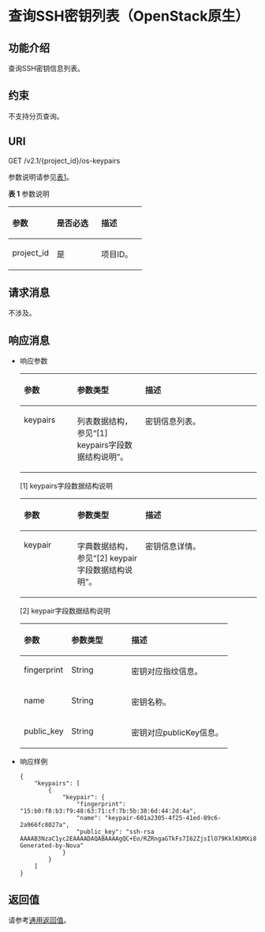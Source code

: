 # 查询SSH密钥列表（OpenStack原生）<a name="ZH-CN_TOPIC_0060384658"></a>

## 功能介绍<a name="section17769131"></a>

查询SSH密钥信息列表。

## 约束<a name="section25186711103718"></a>

不支持分页查询。

## URI<a name="section40393097103718"></a>

GET /v2.1/\{project\_id\}/os-keypairs

参数说明请参见[表1](#table875418115417)。

**表 1**  参数说明

<a name="table875418115417"></a>
<table><thead align="left"><tr id="row20751518135416"><th class="cellrowborder" valign="top" width="33.33333333333333%" id="mcps1.2.4.1.1"><p id="p67050730103718"><a name="p67050730103718"></a><a name="p67050730103718"></a>参数</p>
</th>
<th class="cellrowborder" valign="top" width="33.33333333333333%" id="mcps1.2.4.1.2"><p id="p62400032103718"><a name="p62400032103718"></a><a name="p62400032103718"></a>是否必选</p>
</th>
<th class="cellrowborder" valign="top" width="33.33333333333333%" id="mcps1.2.4.1.3"><p id="p21237868103718"><a name="p21237868103718"></a><a name="p21237868103718"></a>描述</p>
</th>
</tr>
</thead>
<tbody><tr id="row675161812542"><td class="cellrowborder" valign="top" width="33.33333333333333%" headers="mcps1.2.4.1.1 "><p id="p23650911103718"><a name="p23650911103718"></a><a name="p23650911103718"></a>project_id</p>
</td>
<td class="cellrowborder" valign="top" width="33.33333333333333%" headers="mcps1.2.4.1.2 "><p id="p36675672103718"><a name="p36675672103718"></a><a name="p36675672103718"></a>是</p>
</td>
<td class="cellrowborder" valign="top" width="33.33333333333333%" headers="mcps1.2.4.1.3 "><p id="p17939461103718"><a name="p17939461103718"></a><a name="p17939461103718"></a>项目ID。</p>
</td>
</tr>
</tbody>
</table>

## 请求消息<a name="section43810255103718"></a>

不涉及。

## 响应消息<a name="section60965769103718"></a>

-   响应参数

    <a name="table27586210103718"></a>
    <table><thead align="left"><tr id="row41984926103718"><th class="cellrowborder" valign="top" width="22.48224822482248%" id="mcps1.1.4.1.1"><p id="p19987085"><a name="p19987085"></a><a name="p19987085"></a>参数</p>
    </th>
    <th class="cellrowborder" valign="top" width="28.722872287228725%" id="mcps1.1.4.1.2"><p id="p4546697"><a name="p4546697"></a><a name="p4546697"></a>参数类型</p>
    </th>
    <th class="cellrowborder" valign="top" width="48.7948794879488%" id="mcps1.1.4.1.3"><p id="p32738149"><a name="p32738149"></a><a name="p32738149"></a>描述</p>
    </th>
    </tr>
    </thead>
    <tbody><tr id="row30149674103718"><td class="cellrowborder" valign="top" width="22.48224822482248%" headers="mcps1.1.4.1.1 "><p id="p26204567103718"><a name="p26204567103718"></a><a name="p26204567103718"></a>keypairs</p>
    </td>
    <td class="cellrowborder" valign="top" width="28.722872287228725%" headers="mcps1.1.4.1.2 "><p id="p42195172103718"><a name="p42195172103718"></a><a name="p42195172103718"></a>列表数据结构，参见“[1] keypairs字段数据结构说明”。</p>
    </td>
    <td class="cellrowborder" valign="top" width="48.7948794879488%" headers="mcps1.1.4.1.3 "><p id="p62365753103718"><a name="p62365753103718"></a><a name="p62365753103718"></a>密钥信息列表。</p>
    </td>
    </tr>
    </tbody>
    </table>

    \[1\] keypairs字段数据结构说明

    <a name="table31933500103718"></a>
    <table><thead align="left"><tr id="row13327014103718"><th class="cellrowborder" valign="top" width="22.509999999999998%" id="mcps1.1.4.1.1"><p id="p898483610238"><a name="p898483610238"></a><a name="p898483610238"></a>参数</p>
    </th>
    <th class="cellrowborder" valign="top" width="28.77%" id="mcps1.1.4.1.2"><p id="p398620365236"><a name="p398620365236"></a><a name="p398620365236"></a>参数类型</p>
    </th>
    <th class="cellrowborder" valign="top" width="48.72%" id="mcps1.1.4.1.3"><p id="p69881436202319"><a name="p69881436202319"></a><a name="p69881436202319"></a>描述</p>
    </th>
    </tr>
    </thead>
    <tbody><tr id="row65555086103718"><td class="cellrowborder" valign="top" width="22.509999999999998%" headers="mcps1.1.4.1.1 "><p id="p8361735103718"><a name="p8361735103718"></a><a name="p8361735103718"></a>keypair</p>
    </td>
    <td class="cellrowborder" valign="top" width="28.77%" headers="mcps1.1.4.1.2 "><p id="p6211933103718"><a name="p6211933103718"></a><a name="p6211933103718"></a>字典数据结构，参见“[2] keypair字段数据结构说明”。</p>
    </td>
    <td class="cellrowborder" valign="top" width="48.72%" headers="mcps1.1.4.1.3 "><p id="p33404535103718"><a name="p33404535103718"></a><a name="p33404535103718"></a>密钥信息详情。</p>
    </td>
    </tr>
    </tbody>
    </table>

    \[2\] keypair字段数据结构说明

    <a name="table58497453103718"></a>
    <table><thead align="left"><tr id="row32349076103718"><th class="cellrowborder" valign="top" width="22.830000000000002%" id="mcps1.1.4.1.1"><p id="p97199488231"><a name="p97199488231"></a><a name="p97199488231"></a>参数</p>
    </th>
    <th class="cellrowborder" valign="top" width="28.89%" id="mcps1.1.4.1.2"><p id="p20720548142312"><a name="p20720548142312"></a><a name="p20720548142312"></a>参数类型</p>
    </th>
    <th class="cellrowborder" valign="top" width="48.28%" id="mcps1.1.4.1.3"><p id="p14724548132319"><a name="p14724548132319"></a><a name="p14724548132319"></a>描述</p>
    </th>
    </tr>
    </thead>
    <tbody><tr id="row45087230103718"><td class="cellrowborder" valign="top" width="22.830000000000002%" headers="mcps1.1.4.1.1 "><p id="p28187038103718"><a name="p28187038103718"></a><a name="p28187038103718"></a>fingerprint</p>
    </td>
    <td class="cellrowborder" valign="top" width="28.89%" headers="mcps1.1.4.1.2 "><p id="p1448759103718"><a name="p1448759103718"></a><a name="p1448759103718"></a>String</p>
    </td>
    <td class="cellrowborder" valign="top" width="48.28%" headers="mcps1.1.4.1.3 "><p id="p50240624103718"><a name="p50240624103718"></a><a name="p50240624103718"></a>密钥对应指纹信息。</p>
    </td>
    </tr>
    <tr id="row49512432103718"><td class="cellrowborder" valign="top" width="22.830000000000002%" headers="mcps1.1.4.1.1 "><p id="p51084028103718"><a name="p51084028103718"></a><a name="p51084028103718"></a>name</p>
    </td>
    <td class="cellrowborder" valign="top" width="28.89%" headers="mcps1.1.4.1.2 "><p id="p44165629103718"><a name="p44165629103718"></a><a name="p44165629103718"></a>String</p>
    </td>
    <td class="cellrowborder" valign="top" width="48.28%" headers="mcps1.1.4.1.3 "><p id="p20646235103718"><a name="p20646235103718"></a><a name="p20646235103718"></a>密钥名称。</p>
    </td>
    </tr>
    <tr id="row51598392103718"><td class="cellrowborder" valign="top" width="22.830000000000002%" headers="mcps1.1.4.1.1 "><p id="p18720236103718"><a name="p18720236103718"></a><a name="p18720236103718"></a>public_key</p>
    </td>
    <td class="cellrowborder" valign="top" width="28.89%" headers="mcps1.1.4.1.2 "><p id="p39944111103718"><a name="p39944111103718"></a><a name="p39944111103718"></a>String</p>
    </td>
    <td class="cellrowborder" valign="top" width="48.28%" headers="mcps1.1.4.1.3 "><p id="p14247596103718"><a name="p14247596103718"></a><a name="p14247596103718"></a>密钥对应publicKey信息。</p>
    </td>
    </tr>
    </tbody>
    </table>


-   响应样例

    ```
    {
        "keypairs": [
            {
                "keypair": {
                    "fingerprint": "15:b0:f8:b3:f9:48:63:71:cf:7b:5b:38:6d:44:2d:4a",
                    "name": "keypair-601a2305-4f25-41ed-89c6-2a966fc8027a",
                    "public_key": "ssh-rsa AAAAB3NzaC1yc2EAAAADAQABAAAAgQC+Eo/RZRngaGTkFs7I62ZjsIlO79KklKbMXi8F+KITD4bVQHHn+kV+4gRgkgCRbdoDqoGfpaDFs877DYX9n4z6FrAIZ4PES8TNKhatifpn9NdQYWA+IkU8CuvlEKGuFpKRi/k7JLos/gHi2hy7QUwgtRvcefvD/vgQZOVw/mGR9Q== Generated-by-Nova"
                }
            }
        ]
    }
    ```


## 返回值<a name="section29598436103718"></a>

请参考[通用返回值](通用返回值.md)。

